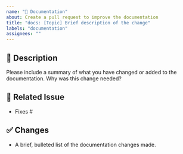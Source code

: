 ```yaml
---
name: "📖 Documentation"
about: Create a pull request to improve the documentation
title: "docs: [Topic] Brief description of the change"
labels: "documentation"
assignees: ""
---
```


## 📝 Description

Please include a summary of what you have changed or added to the documentation. Why was this change needed?

## 🔗 Related Issue

- Fixes #

## ✅ Changes

- A brief, bulleted list of the documentation changes made.
